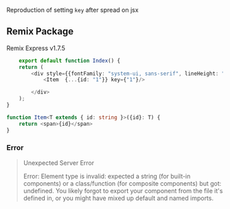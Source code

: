 Reproduction of setting `key` after spread on jsx

## Remix Package
Remix Express v1.7.5

```typescript jsx
    export default function Index() {
	return (
		<div style={{fontFamily: "system-ui, sans-serif", lineHeight: "1.4"}}>
			<Item  {...{id: "1"}} key={"1"}/>

		</div>
	);
}

function Item<T extends { id: string }>({id}: T) {
	return <span>{id}</span>
}
```

### Error
>Unexpected Server Error
>
>Error: Element type is invalid: expected a string (for built-in components) or a class/function (for composite components) but got: undefined. You likely forgot to export your component from the file it's defined in, or you might have mixed up default and named imports.
